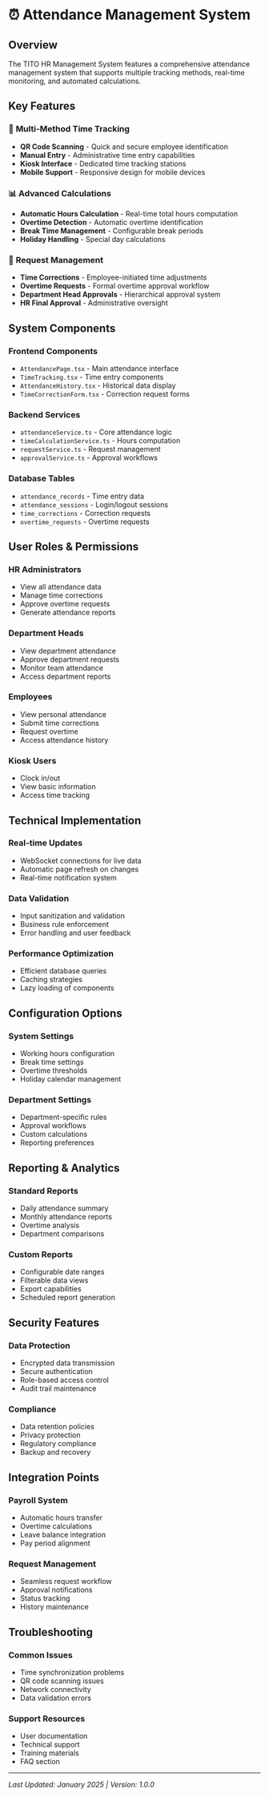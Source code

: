 # ⏰ Attendance Management System

## Overview

The TITO HR Management System features a comprehensive attendance management system that supports multiple tracking methods, real-time monitoring, and automated calculations.

## Key Features

### 🎯 **Multi-Method Time Tracking**
- **QR Code Scanning** - Quick and secure employee identification
- **Manual Entry** - Administrative time entry capabilities
- **Kiosk Interface** - Dedicated time tracking stations
- **Mobile Support** - Responsive design for mobile devices

### 📊 **Advanced Calculations**
- **Automatic Hours Calculation** - Real-time total hours computation
- **Overtime Detection** - Automatic overtime identification
- **Break Time Management** - Configurable break periods
- **Holiday Handling** - Special day calculations

### 🔄 **Request Management**
- **Time Corrections** - Employee-initiated time adjustments
- **Overtime Requests** - Formal overtime approval workflow
- **Department Head Approvals** - Hierarchical approval system
- **HR Final Approval** - Administrative oversight

## System Components

### **Frontend Components**
- `AttendancePage.tsx` - Main attendance interface
- `TimeTracking.tsx` - Time entry components
- `AttendanceHistory.tsx` - Historical data display
- `TimeCorrectionForm.tsx` - Correction request forms

### **Backend Services**
- `attendanceService.ts` - Core attendance logic
- `timeCalculationService.ts` - Hours computation
- `requestService.ts` - Request management
- `approvalService.ts` - Approval workflows

### **Database Tables**
- `attendance_records` - Time entry data
- `attendance_sessions` - Login/logout sessions
- `time_corrections` - Correction requests
- `overtime_requests` - Overtime requests

## User Roles & Permissions

### **HR Administrators**
- View all attendance data
- Manage time corrections
- Approve overtime requests
- Generate attendance reports

### **Department Heads**
- View department attendance
- Approve department requests
- Monitor team attendance
- Access department reports

### **Employees**
- View personal attendance
- Submit time corrections
- Request overtime
- Access attendance history

### **Kiosk Users**
- Clock in/out
- View basic information
- Access time tracking

## Technical Implementation

### **Real-time Updates**
- WebSocket connections for live data
- Automatic page refresh on changes
- Real-time notification system

### **Data Validation**
- Input sanitization and validation
- Business rule enforcement
- Error handling and user feedback

### **Performance Optimization**
- Efficient database queries
- Caching strategies
- Lazy loading of components

## Configuration Options

### **System Settings**
- Working hours configuration
- Break time settings
- Overtime thresholds
- Holiday calendar management

### **Department Settings**
- Department-specific rules
- Approval workflows
- Custom calculations
- Reporting preferences

## Reporting & Analytics

### **Standard Reports**
- Daily attendance summary
- Monthly attendance reports
- Overtime analysis
- Department comparisons

### **Custom Reports**
- Configurable date ranges
- Filterable data views
- Export capabilities
- Scheduled report generation

## Security Features

### **Data Protection**
- Encrypted data transmission
- Secure authentication
- Role-based access control
- Audit trail maintenance

### **Compliance**
- Data retention policies
- Privacy protection
- Regulatory compliance
- Backup and recovery

## Integration Points

### **Payroll System**
- Automatic hours transfer
- Overtime calculations
- Leave balance integration
- Pay period alignment

### **Request Management**
- Seamless request workflow
- Approval notifications
- Status tracking
- History maintenance

## Troubleshooting

### **Common Issues**
- Time synchronization problems
- QR code scanning issues
- Network connectivity
- Data validation errors

### **Support Resources**
- User documentation
- Technical support
- Training materials
- FAQ section

---

*Last Updated: January 2025 | Version: 1.0.0*
